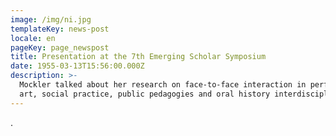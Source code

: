 ```yaml
---
image: /img/ni.jpg
templateKey: news-post
locale: en
pageKey: page_newspost
title: Presentation at the 7th Emerging Scholar Symposium
date: 1955-03-13T15:56:00.000Z
description: >-
  Mockler talked about her research on face-to-face interaction in performance
  art, social practice, public pedagogies and oral history interdisciplinarity.
---
```

.
